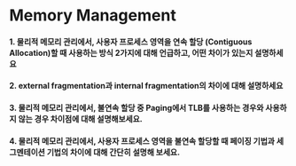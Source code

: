 

# Memory Management



#### 1. 물리적 메모리 관리에서, 사용자 프로세스 영역을 연속 할당 (Contiguous Allocation)할 때 사용하는 방식 2가지에 대해 언급하고, 어떤 차이가 있는지 설명하세요



#### 2. external fragmentation과 internal fragmentation의 차이에 대해 설명하세요



#### 3. 물리적 메모리 관리에서, 불연속 할당 중 Paging에서 TLB를 사용하는 경우와 사용하지 않는 경우 차이점에 대해 설명해보세요.



#### 4. 물리적 메모리 관리에서, 사용자 프로세스 영역을 불연속 할당할 때 페이징 기법과 세그멘테이션 기법의 차이에 대해 간단히 설명해 보세요.















